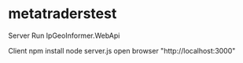 # metatraderstest

Server
Run IpGeoInformer.WebApi

Client
npm install
node server.js
open browser "http://localhost:3000"
